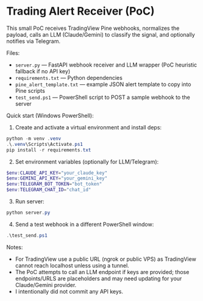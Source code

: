 # Trading Alert Receiver (PoC)

This small PoC receives TradingView Pine webhooks, normalizes the payload, calls an LLM (Claude/Gemini) to classify the signal, and optionally notifies via Telegram.

Files:

- `server.py` — FastAPI webhook receiver and LLM wrapper (PoC heuristic fallback if no API key)
- `requirements.txt` — Python dependencies
- `pine_alert_template.txt` — example JSON alert template to copy into Pine scripts
- `test_send.ps1` — PowerShell script to POST a sample webhook to the server

Quick start (Windows PowerShell):

1. Create and activate a virtual environment and install deps:

```powershell
python -m venv .venv
.\.venv\Scripts\Activate.ps1
pip install -r requirements.txt
```

2. Set environment variables (optionally for LLM/Telegram):

```powershell
$env:CLAUDE_API_KEY="your_claude_key"
$env:GEMINI_API_KEY="your_gemini_key"
$env:TELEGRAM_BOT_TOKEN="bot_token"
$env:TELEGRAM_CHAT_ID="chat_id"
```

3. Run server:

```powershell
python server.py
```

4. Send a test webhook in a different PowerShell window:

```powershell
.\test_send.ps1
```

Notes:

- For TradingView use a public URL (ngrok or public VPS) as TradingView cannot reach localhost unless using a tunnel.
- The PoC attempts to call an LLM endpoint if keys are provided; those endpoints/URLS are placeholders and may need updating for your Claude/Gemini provider.
- I intentionally did not commit any API keys.
